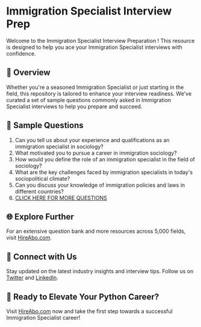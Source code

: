 # Immigration Specialist Interview Prep

Welcome to the Immigration Specialist Interview Preparation ! This resource is designed to help you ace your Immigration Specialist interviews with confidence.

## 🚀 Overview

Whether you're a seasoned Immigration Specialist or just starting in the field, this repository is tailored to enhance your interview readiness. We've curated a set of sample questions commonly asked in Immigration Specialist interviews to help you prepare and succeed.

## 📝 Sample Questions

1. Can you tell us about your experience and qualifications as an immigration specialist in sociology?
2. What motivated you to pursue a career in immigration sociology?
3. How would you define the role of an immigration specialist in the field of sociology?
4. What are the key challenges faced by immigration specialists in today's sociopolitical climate?
5. Can you discuss your knowledge of immigration policies and laws in different countries?
6. [CLICK HERE FOR MORE QUESTIONS](https://hireabo.com/job/7_1_34/Immigration%20Specialist)

## 🌐 Explore Further

For an extensive question bank and more resources across 5,000 fields, visit [HireAbo.com](https://www.hireabo.com).

## 📱 Connect with Us

Stay updated on the latest industry insights and interview tips. Follow us on [Twitter](https://twitter.com/hireabo) and [LinkedIn](https://www.linkedin.com/in/hire-abo-3609972a8/).

## 🚀 Ready to Elevate Your Python Career?

Visit [HireAbo.com](https://www.hireabo.com) now and take the first step towards a successful Immigration Specialist career!
